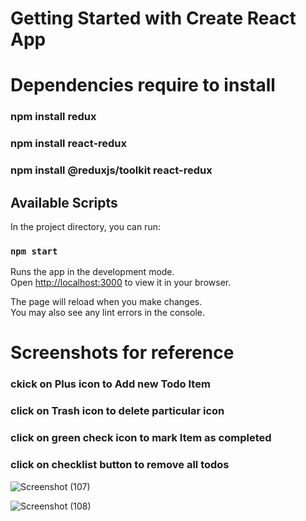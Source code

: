 # Getting Started with Create React App

# 

# Dependencies require to install 
### npm install redux
### npm install react-redux
### npm install @reduxjs/toolkit react-redux


## Available Scripts

In the project directory, you can run:

### `npm start`

Runs the app in the development mode.\
Open [http://localhost:3000](http://localhost:3000) to view it in your browser.

The page will reload when you make changes.\
You may also see any lint errors in the console.


# Screenshots for reference 

### ckick on Plus icon to Add new Todo Item
### click on Trash icon to delete particular icon
### click on green check icon to mark Item as completed 
### click on checklist button to remove all todos

![Screenshot (107)](https://github.com/user-attachments/assets/b0b23631-4085-4023-b953-8bec11ffb022)

![Screenshot (108)](https://github.com/user-attachments/assets/66acf138-f253-478e-914c-24a09ec68ac0)



